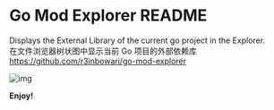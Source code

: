 # Go Mod Explorer README

Displays the External Library of the current go project in the Explorer.  
在文件浏览器树状图中显示当前 Go 项目的外部依赖库  
https://github.com/r3inbowari/go-mod-explorer   

![img](https://user-images.githubusercontent.com/30739857/145058863-d54fb8d8-4512-4d0f-81de-7c3cb29391ed.png)

**Enjoy!**
